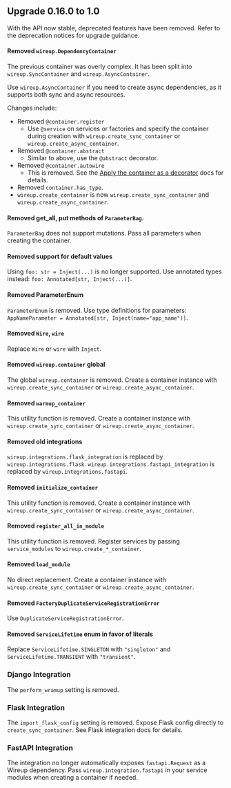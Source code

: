 ## Upgrade 0.16.0 to 1.0

With the API now stable, deprecated features have been removed. Refer to the deprecation notices for upgrade guidance.

#### Removed `wireup.DependencyContainer`

The previous container was overly complex. It has been split into `wireup.SyncContainer` and `wireup.AsyncContainer`.

Use `wireup.AsyncContainer` if you need to create async dependencies, as it supports both sync and async resources.

Changes include:

* Removed `@container.register`
    * Use `@service` on services or factories and specify the container during creation with `wireup.create_sync_container` or `wireup.create_async_container`.
* Removed `@container.abstract`
    * Similar to above, use the `@abstract` decorator.
* Removed `@container.autowire`
    * This is removed. See the [Apply the container as a decorator](apply_container_as_decorator.md) docs for details.
* Removed `container.has_type`.
* `wireup.create_container` is now `wireup.create_sync_container` and `wireup.create_async_container`.

#### Removed get_all, put methods of `ParameterBag`.

`ParameterBag` does not support mutations. Pass all parameters when creating the container.

#### Removed support for default values

Using `foo: str = Inject(...)` is no longer supported. Use annotated types instead: `foo: Annotated[str, Inject(...)]`.

#### Removed ParameterEnum

`ParameterEnum` is removed. Use type definitions for parameters: `AppNameParameter = Annotated[str, Inject(name="app_name")]`.

#### Removed `Wire`, `wire`

Replace `Wire` or `wire` with `Inject`.

#### Removed `wireup.container` global

The global `wireup.container` is removed. Create a container instance with `wireup.create_sync_container` or `wireup.create_async_container`.

#### Removed `warmup_container`

This utility function is removed. Create a container instance with `wireup.create_sync_container` or `wireup.create_async_container`.

#### Removed old integrations

`wireup.integrations.flask_integration` is replaced by `wireup.integrations.flask`.
`wireup.integrations.fastapi_integration` is replaced by `wireup.integrations.fastapi`.

#### Removed `initialize_container`

This utility function is removed. Create a container instance with `wireup.create_sync_container` or `wireup.create_async_container`.

#### Removed `register_all_in_module`

This utility function is removed. Register services by passing `service_modules` to `wireup.create_*_container`.

#### Removed `load_module`

No direct replacement. Create a container instance with `wireup.create_sync_container` or `wireup.create_async_container`.

#### Removed `FactoryDuplicateServiceRegistrationError`

Use `DuplicateServiceRegistrationError`.

#### Removed `ServiceLifetime` enum in favor of literals

Replace `ServiceLifetime.SINGLETON` with `"singleton"` and `ServiceLifetime.TRANSIENT` with `"transient"`.

### Django Integration

The `perform_wramup` setting is removed.

### Flask Integration

The `import_flask_config` setting is removed. Expose Flask config directly to `create_sync_container`. See Flask integration docs for details.

### FastAPI Integration

The integration no longer automatically exposes `fastapi.Request` as a Wireup dependency. Pass `wireup.integration.fastapi` in your service modules when creating a container if needed.